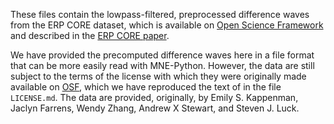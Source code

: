 These files contain the lowpass-filtered, preprocessed difference waves from the ERP CORE dataset, which is available on [Open Science Framework](https://doi.org/10.18115/D5JW4R) and described in the [ERP CORE paper](https://doi.org/10.1016/j.neuroimage.2020.117465).

We have provided the precomputed difference waves here in a file format that can be more easily read with MNE-Python. However, the data are still subject to the terms of the license with which they were originally made available on [OSF](https://doi.org/10.18115/D5JW4R), which we have reproduced the text of in the file `LICENSE.md`. The data are provided, originally, by Emily S. Kappenman, Jaclyn Farrens, Wendy Zhang, Andrew X Stewart, and Steven J. Luck.
